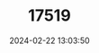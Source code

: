 ---
title: "17519"
category: "Platymantis insulatus"
draft: false
date: 2024-02-22 13:03:50
languages:
  English: ["Gigante Wrinkled Ground Frog"]
---